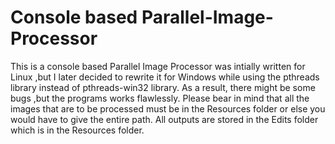 # Console based Parallel-Image-Processor
This is a console based Parallel Image Processor was intially written for Linux ,but I later decided to rewrite it for Windows while using the pthreads library instead of pthreads-win32 library. As a result, there might be some bugs ,but the programs works flawlessly. 
Please bear in mind that all the images that are to be processed must be in the Resources folder or else you would have to give the entire path. 
All outputs are stored in the Edits folder which is in the Resources folder. 
